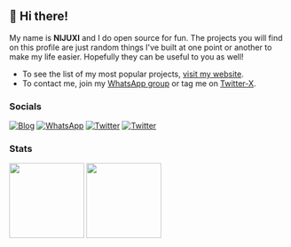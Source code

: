 ## 👋 Hi there!

My name is **NIJUXI** and I do open source for fun.
The projects you will find on this profile are just random things I've built at one point or another to make my life easier.
Hopefully they can be useful to you as well!

- To see the list of my most popular projects, [visit my website](https://nijuxi.com/projects).
- To contact me, join my [WhatsApp group]([https://discord.gg/2SUWKFnHSm](https://chat.whatsapp.com/DcjqjYluLb94RGXWfw3jkH)) or tag me on [Twitter-X](https://x.com/nijuxiii).

### Socials

[![Blog](https://img.shields.io/badge/Blog-ff0000?style=for-the-badge&logo=rss&logoColor=white)](https://nijuxi.com/blog)
[![WhatsApp](https://img.shields.io/badge/Chat-004700?style=for-the-badge&logo=whatsapp&logoColor=white)](https://wa.me/50768888888)
[![Twitter](https://img.shields.io/badge/Nijuxiii-1DA1F2?style=for-the-badge&logo=x&logoColor=white)](https://x.com/nijuxiii)
[![Twitter](https://img.shields.io/badge/@07.5.01-ff993f?style=for-the-badge&logo=instagram&logoColor=white)](https://instagram.com/07.5.01)

### Stats

<div>
  <img height="135px" src="https://github-readme-stats.vercel.app/api?username=DS6&theme=nord&show_icons=true&hide_title=true&hide_border=true&hide_rank=true&include_all_commits=true&count_private=true&line_height=21">
  <img height="135px" src="https://github-readme-stats.vercel.app/api/top-langs/?username=DS6&theme=nord&&hide_title=true&hide_border=true&layout=compact&langs_count=8">
</div>
